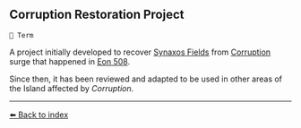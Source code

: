 ## Corruption Restoration Project

`📑 Term`

A project initially developed to recover [Synaxos Fields](../refs/synaxos_fields.md) from [Corruption](../refs/corruption.md) surge that happened in [Eon 508](../timeline/eon0508.md).

Since then, it has been reviewed and adapted to be used in other areas of the Island affected by _Corruption_.


----------
[⬅️ Back to index](/#2390_s)